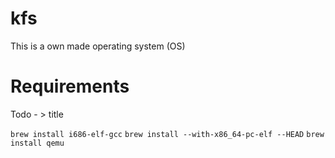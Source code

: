 # kfs
This is a own made operating system (OS)


# Requirements


Todo - > title 


`brew install i686-elf-gcc`
`brew install --with-x86_64-pc-elf --HEAD`
`brew install qemu`
